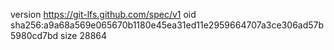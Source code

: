 version https://git-lfs.github.com/spec/v1
oid sha256:a9a68a569e065670b1180e45ea31ed11e2959664707a3ce306ad57b5980cd7bd
size 28864
